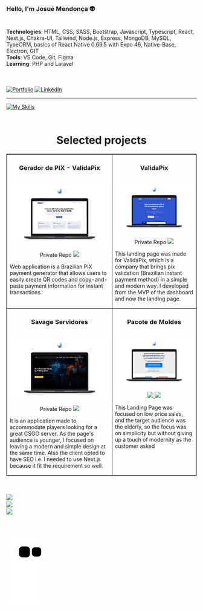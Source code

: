 ### Hello, I'm Josué Mendonça 👽

<div style="padding-top: 20px;">
    <div>
        <strong>Technologies</strong>: 
        <span>
            HTML, CSS, SASS, Bootstrap, Javascript, Typescript, React, Next.js, Chakra-UI, Tailwind, Node.js, Express, MongoDB, MySQL, TypeORM, basics of React Native 0.69.5 with Expo 46, Native-Base, Electron, GIT
        </span>
    </div>
    <div>
        <strong>Tools</strong>: 
        <span>
            VS Code, Git, Figma
        </span>
    </div>
    <div>
        <strong>Learning</strong>: 
        <span>PHP and Laravel</span>
    </div>
    <br />
    <div style="padding: 10px 0"></div>
    
[![Portfolio](https://img.shields.io/badge/website-000000?style=for-the-badge&logo=About.me&logoColor=white)](https://josuenm-portfolio.vercel.app)
[![LinkedIn](https://img.shields.io/badge/LinkedIn-0077B5?style=for-the-badge&logo=linkedin&logoColor=white)](https://www.linkedin.com/in/josuenm)
</div>

<hr />

[![My Skills](https://skillicons.dev/icons?i=html,css,sass,bootstrap,tailwind,js,ts,react,nextjs,nodejs,express,mongodb,vscode,figma,git)](https://skillicons.dev)

<div style="padding: 5px 0"></div>

<h1 align="center">Selected projects</h1>
<table border bordercolor="#505050" width="100%">

<tr>
<td wdith="50%" valign="top">

<h3 align="center">Gerador de PIX - ValidaPix</h3>

<br />
<a target="_blank" href="https://gerarqrcodepix.validapix.tech">
<img src="assets/validapix-gerador.jpg" width="100%" alt="Savage servidores"/>
</a>
<br />

<p align="center">
<span>Private Repo</span>
<a href="https://gerarqrcodepix.validapix.tech" target="_blank">
<img src="https://img.shields.io/static/v1?label=|&message=WEBSITE&color=cdf998&style=plastic&logo=wordpress&logo-color=white"/>
</a>
</p>

<p>
Web application is a Brazilian PIX payment generator that allows users to easily create QR codes and copy-and-paste payment information for instant transactions.
</p>
</td>

<td wdith="50%" valign="top">

<h3 align="center">ValidaPix</h3>

<br />
<a target="_blank" href="https://www.validapix.tech">
<img src="assets/validapix-thumb.jpg" width="100%" alt="Savage servidores"/>
</a>
<br />

<p align="center">
<span>Private Repo</span>
<a href="https://www.validapix.tech" target="_blank">
<img src="https://img.shields.io/static/v1?label=|&message=WEBSITE&color=cdf998&style=plastic&logo=wordpress&logo-color=white"/>
</a>
</p>

<p>
This landing page was made for ValidaPix, which is a company that brings pix validation (Brazilian instant payment method) in a simple and modern way. I developed from the MVP of the dashboard and now the landing page.
</p>
</td>

</tr>

<tr>
<td wdith="50%" valign="top">

<h3 align="center">Savage Servidores</h3>

<br />
<a target="_blank" href="https://www.savageservidores.com">
<img src="assets/savage-servidores-thumb.jpg" width="100%" alt="Savage servidores"/>
</a>
<br />

<p align="center">
<span>Private Repo</span>
<a href="https://www.savageservidores.com" target="_blank">
<img src="https://img.shields.io/static/v1?label=|&message=WEBSITE&color=cdf998&style=plastic&logo=wordpress&logo-color=white"/>
</a>
</p>

<p>
It is an application made to accommodate players looking for a great CSGO server. As the page's audience is younger, I focused on leaving a modern and simple design at the same time. Also the client opted to have SEO i.e. I needed to use Next.js because it fit the requirement so well.
</p>

</td>

<td wdith="50%" valign="top">

<h3 align="center">Pacote de Moldes</h3>

<br />
<a target="_blank" href="https://josuenm.github.io/netflix/">
<img src="assets/molds-pack-thumb.jpg" width="100%" alt="Pacote de moldes"/>
</a>
<br />

<p align="center">
<a href="https://github.com/josuenm/lp-fabiano-02" target="_blank">
<img src="https://img.shields.io/static/v1?label=|&message=REPO&color=23555f&style=plastic&logo=github&logo-color=white"/>
</a>  
<a href="https://pacotedemoldes.com" target="_blank">
<img src="https://img.shields.io/static/v1?label=|&message=WEBSITE&color=cdf998&style=plastic&logo=wordpress&logo-color=white"/>
</a>
</p>

<p>
This Landing Page was focused on low price sales, and the target audience was the elderly, so the focus was on simplicity but without giving up a touch of modernity as the customer asked
</p>
</td>

</tr>

</table>

<div style="padding: 10px 0"></div>

![](https://github-readme-stats.vercel.app/api?username=josuenm&theme=dark&hide_border=true&include_all_commits=false&count_private=false)<br/>
![](https://github-readme-streak-stats.herokuapp.com/?user=josuenm&theme=dark&hide_border=true)<br/>
![](https://github-readme-stats.vercel.app/api/top-langs/?username=josuenm&theme=dark&hide_border=true&include_all_commits=false&count_private=false&layout=compact)

<div style="padding: 10px 0"></div>

![Snake animation](https://github.com/josuenm/josuenm/blob/output/github-contribution-grid-snake.svg)
